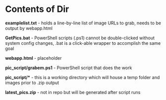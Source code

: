 # Contents of Dir

__examplelist.txt__ - holds a line-by-line list of image URLs to grab, needs to be output by webapp.html

__GetPics.bat__ - PowerShell scripts (.ps1) cannot be double-clicked without system config changes, .bat is a click-able wrapper to accomplish the same goal

__webapp.html__ - placeholder

__pic_script/grabem.ps1__ - PowerShell script that does the work

__pic_script/*__ - this is a working directory which will house a temp folder and images prior to .zip output

__latest_pics.zip__ - not in repo but will be generated after script runs
